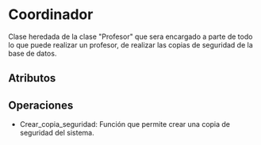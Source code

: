 # Coordinador

Clase heredada de la clase "Profesor" que sera encargado a parte de todo lo que puede realizar un profesor, de realizar las copias de seguridad de la base de datos.

## Atributos

## Operaciones

* Crear_copia_seguridad: Función que permite crear una copia de seguridad del sistema.

